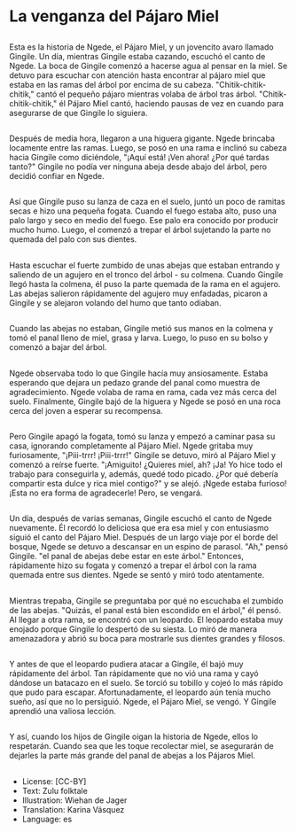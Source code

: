 # La venganza del Pájaro Miel

##
Esta es la historia de Ngede, el Pájaro Miel, y un jovencito avaro llamado Gingile. Un día, mientras Gingile estaba cazando, escuchó el canto de Ngede. La boca de Gingile comenzó a hacerse agua al pensar en la miel. Se detuvo para escuchar con atención hasta encontrar al pájaro miel que estaba en las ramas del árbol por encima de su cabeza. "Chitik-chitik-chitik," cantó el pequeño pájaro mientras volaba de árbol tras árbol. "Chitik-chitik-chitik," él Pájaro Miel cantó, haciendo pausas de vez en cuando para asegurarse de que Gingile lo siguiera.

##
Después de media hora, llegaron a una higuera gigante. Ngede brincaba locamente entre las ramas. Luego, se posó en una rama e inclinó su cabeza hacia Gingile como diciéndole, "¡Aquí está! ¡Ven ahora! ¿Por qué tardas tanto?" Gingile no podía ver ninguna abeja desde abajo del árbol, pero decidió confiar en Ngede.

##
Así que Gingile puso su lanza de caza en el suelo, juntó un poco de ramitas secas e hizo una pequeña fogata. Cuando el fuego estaba alto, puso una palo largo y seco en medio del fuego. Ese palo era conocido por producir mucho humo. Luego, el comenzó a trepar el árbol sujetando la parte no quemada del palo con sus dientes.

##
Hasta escuchar el fuerte zumbido de unas abejas que estaban entrando y saliendo de un agujero en el tronco del árbol - su colmena. Cuando Gingile llegó hasta la colmena, él puso la parte quemada de la rama en el agujero. Las abejas salieron rápidamente del agujero muy enfadadas, picaron a Gingile y se alejaron volando del humo que tanto odiaban.

##
Cuando las abejas no estaban, Gingile metió sus manos en la colmena y tomó el panal lleno de miel, grasa y larva. Luego, lo puso en su bolso y comenzó a bajar del árbol.

##
Ngede observaba todo lo que Gingile hacía muy ansiosamente. Estaba esperando que dejara un pedazo grande del panal como muestra de agradecimiento. Ngede volaba de rama en rama, cada vez más cerca del suelo. Finalmente, Gingile bajó de la higuera y Ngede se posó en una roca cerca del joven a esperar su recompensa.

##
Pero Gingile apagó la fogata, tomó su lanza y empezó a caminar pasa su casa, ignorando completamente al Pájaro Miel. Ngede gritaba muy furiosamente, "¡Piii-trrr! ¡Piii-trrr!" Gingile se detuvo, miró al Pájaro Miel y comenzó a reírse fuerte. "¡Amiguito! ¿Quieres miel, ah? ¡Ja! Yo hice todo el trabajo para conseguirla y, además, quedé todo picado. ¿Por qué debería compartir esta dulce y rica miel contigo?" y se alejó. ¡Ngede estaba furioso! ¡Esta no era forma de agradecerle! Pero, se vengará.

##
Un día, después de varias semanas, Gingile escuchó el canto de Ngede nuevamente. Él recordó lo deliciosa que era esa miel y con entusiasmo siguió el canto del Pájaro Miel. Después de un largo viaje por el borde del bosque, Ngede se detuvo a descansar en un espino de parasol. "Ah," pensó Gingile. "el panal de abejas debe estar en este árbol." Entonces, rápidamente hizo su fogata y comenzó a trepar el árbol con la rama quemada entre sus dientes. Ngede se sentó y miró todo atentamente.

##
Mientras trepaba, Gingile se preguntaba por qué no escuchaba el zumbido de las abejas. "Quizás, el panal está bien escondido en el árbol," él pensó. Al llegar a otra rama, se encontró con un leopardo. El leopardo estaba muy enojado porque Gingile lo despertó de su siesta. Lo miró de manera amenazadora y abrió su boca para mostrarle sus dientes grandes y filosos.

##
Y antes de que el leopardo pudiera atacar a Gingile, él bajó muy rápidamente del árbol. Tan rápidamente que no vió una rama y cayó dándose un batacazo en el suelo. Se torció su tobillo y cojeó lo más rápido que pudo para escapar. Afortunadamente, el leopardo aún tenía mucho sueño, así que no lo persiguió. Ngede, el Pájaro Miel, se vengó. Y Gingile aprendió una valiosa lección.

##
Y así, cuando los hijos de Gingile oigan la historia de Ngede, ellos lo respetarán. Cuando sea que les toque recolectar miel, se asegurarán de dejarles la parte más grande del panal de abejas a los Pájaros Miel.

##
* License: [CC-BY]
* Text: Zulu folktale
* Illustration: Wiehan de Jager
* Translation: Karina Vásquez
* Language: es
